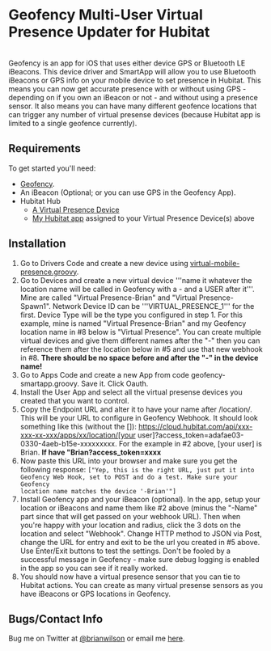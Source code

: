 Geofency Multi-User Virtual Presence Updater for Hubitat
=======
<br>
Geofency is an app for iOS that uses either device GPS or Bluetooth LE iBeacons. This device driver and SmartApp will allow you to use
Bluetooth iBeacons or GPS info on your mobile device to set presence in
Hubitat. This means you can now get accurate presence with or without using GPS
- depending on if you own an iBeacon or not - and without using a presence
sensor. It also means you can have many different geofence locations that can
trigger any number of virtual presense devices (because Hubitat app is limited
to a single geofence currently). 

Requirements
------------
To get started you'll need:
- [Geofency](https://www.geofency.com/).
- An iBeacon (Optional; or you can use GPS in the Geofency App). 
- Hubitat Hub
	- [A Virtual Presence Device](https://github.com/ajpri/STApps/blob/master/devicetypes/ajpri/virtual-mobile-presence.src/virtual-mobile-presence.groovy)
	- [My Hubitat app](https://raw.githubusercontent.com/bdwilson/hubitat/master/Geofency-Presence/geofency-presence.groovy) assigned to your Virtual Presence Device(s) above

Installation
--------------------
1. Go to Drivers Code and create a new device using [virtual-mobile-presence.groovy](https://github.com/ajpri/STApps/blob/master/devicetypes/ajpri/virtual-mobile-presence.src/virtual-mobile-presence.groovy).
2. Go to Devices and create a new virtual device '''name it whatever the location name will be called in
Geofency with a - and a USER after it'''. Mine are called "Virtual Presence-Brian" and "Virtual Presence-Spawn1".  Network Device ID can be
'''VIRTUAL_PRESENCE_1''' for the first. Device Type will be
the type you configured in step 1. For this example, mine is named "Virtual Presence-Brian" and my
Geofency location name in #8 below is "Virtual Presence". You can create multiple
virtual devices and give them different names after the "-" then you can
reference them after the location below in #5 and use that new webhook in #8.
<b>There should be no space before and after the "-" in the device name!</b>
3. Go to Apps Code and create a new App from code geofency-smartapp.groovy. Save it. Click Oauth.
4. Install the User App and select all the virtual presense devices you created
that you want to control. 
5. Copy the Endpoint URL and alter it to have your name after /location/. This will be your URL to configure in Geofency Webhook.  It should look something like this (without the []): https://cloud.hubitat.com/api/xxx-xxx-xx-xxx/apps/xx/location/[your user]?access_token=adafae03-0330-4aeb-b15e-xxxxxxxxx.  For the example in #2
above, [your user] is Brian. <b>If  have "Brian?access_token=xxxx</b>
6. Now paste this URL into your browser and make sure you get the following
response:
<code>["Yep, this is the right URL, just put it into Geofency Web Hook, set to POST and do a test. Make sure your Geofency location name matches the device '<location>-Brian'"]</code>
7. Install Geofency app and your iBeacon (optional).  In the app, setup your
location or iBeacons and name them like #2 above (minus the "-Name" part since that will get
passed on your webhook URL). Then when you're happy with your location and radius,
click the 3 dots on the location and select "Webhook". Change HTTP method to
JSON via Post, change the URL for entry and exit to be the url you created in
#5 above. Use Enter/Exit buttons to test the settings. Don't be fooled by a
successful message in Geofency - make sure debug logging is enabled in the app
so you can see if it really worked. 
8. You should now have a virtual presence sensor that you can tie to
Hubitat actions. You can create as many virtual presense sensors as you have
iBeacons or GPS locations in Geofency.

Bugs/Contact Info
-----------------
Bug me on Twitter at [@brianwilson](http://twitter.com/brianwilson) or email me [here](http://cronological.com/comment.php?ref=bubba).


